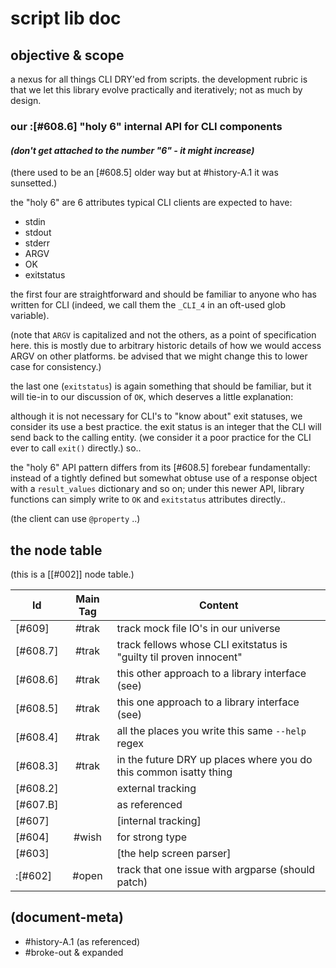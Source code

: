 # script lib doc

## objective & scope

a nexus for all things CLI DRY'ed from scripts. the development rubric is
that we let this library evolve practically and iteratively; not as much by
design.



### our :[#608.6] "holy 6" internal API for CLI components

#### _(don't get attached to the number "6" - it might increase)_

(there used to be an [#608.5] older way but at #history-A.1 it was sunsetted.)

the "holy 6" are 6 attributes typical CLI clients are expected to have:
  - stdin
  - stdout
  - stderr
  - ARGV
  - OK
  - exitstatus

the first four are straightforward and should be familiar to anyone who
has written for CLI (indeed, we call them the `_CLI_4` in an oft-used
glob variable).

(note that `ARGV` is capitalized and not the others, as a point of
specification here. this is mostly due to arbitrary historic details of how
we would access ARGV on other platforms. be advised that we might change this
to lower case for consistency.)

the last one (`exitstatus`) is again something that should be familiar,
but it will tie-in to our discussion of `OK`, which deserves a little
explanation:

although it is not necessary for CLI's to "know about" exit statuses,
we consider its use a best practice. the exit status is an integer that the
CLI will send back to the calling entity. (we consider it a poor practice
for the CLI ever to call `exit()` directly.) so..

the "holy 6" API pattern differs from its [#608.5] forebear fundamentally:
instead of a tightly defined but somewhat obtuse use of a response object
with a `result_values` dictionary and so on; under this newer API, library
functions can simply write to `OK` and `exitstatus` attributes directly..

(the client can use `@property` ..)




## <a name="node-table"></a>the node table

(this is a [\[#002\]] node table.)

|Id                         | Main Tag | Content
|---------------------------|:-----:|-
|[#609]                     | #trak | track mock file IO's in our universe
|[#608.7]                   | #trak | track fellows whose CLI exitstatus is "guilty til proven innocent"
|[#608.6]                   | #trak | this other approach to a library interface (see)
|[#608.5]                   | #trak | this one approach to a library interface (see)
|[#608.4]                   | #trak | all the places you write this same `--help` regex |
|[#608.3]                   | #trak | in the future DRY up places where you do this common isatty thing |
|[#608.2]                   |       | external tracking |
|[#607.B]                   |       | as referenced |
|[#607]                     |       | [internal tracking] |
|[#604]                     | #wish | for strong type |
|[#603]                     |       | [the help screen parser] |
|:[#602]                    | #open | track that one issue with argparse (should patch) |




## (document-meta)

  - #history-A.1 (as referenced)
  - #broke-out & expanded
